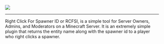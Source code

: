 <img src="http://i.imgur.com/2UfYCYz.png">
<hr>
Right Click For Spawner ID or RCFSI, is a simple tool for Server Owners, Admins, and Moderators on a Minecraft Server. It is an extremely simple plugin that returns the entity name along with the spawner id to a player who right clicks a spawner. 
